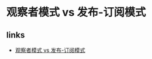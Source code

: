 # 观察者模式 vs 发布-订阅模式

## links

- [观察者模式 vs 发布-订阅模式](https://juejin.im/post/5a14e9edf265da4312808d86)
